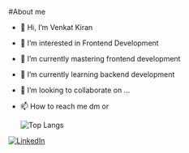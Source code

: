 #About me
- 👋 Hi, I’m Venkat Kiran
- 👀 I’m interested in Frontend Development 
- 🌱 I’m currently mastering frontend development
- 🌱 I’m currently learning backend development 
- 💞️ I’m looking to collaborate on ...
- 📫 How to reach me dm or 
   

  <!--![My GitHub stats](https://github-readme-stats.vercel.app/api?username=VenkatKiran326&show_icons=true&theme=radical) -->
  ![Top Langs](https://github-readme-stats.vercel.app/api/top-langs/?username=VenkatKiran326&layout=compact&theme=radical)

[![LinkedIn](https://img.shields.io/badge/LinkedIn-blue?style=for-the-badge&logo=linkedin)](https://www.linkedin.com/in/venkat-kiran-frontend/)

<!--[![YouTube](https://img.shields.io/badge/YouTube-red?style=for-the-badge&logo=youtube)](https://www.youtube.com/your-channel) -->
<!--[![Medium](https://img.shields.io/badge/Medium-black?style=for-the-badge&logo=medium)](https://medium.com/@your-profile) -->



<!---
codebl00d/codebl00d is a ✨ special ✨ repository because its `README.md` (this file) appears on your GitHub profile.
You can click the Preview link to take a look at your changes.
--->
